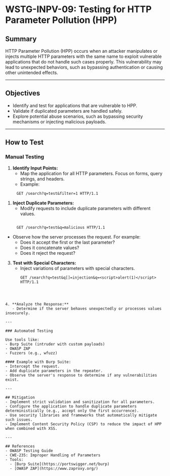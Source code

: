 # WSTG-INPV-09: Testing for HTTP Parameter Pollution (HPP)

## Summary
HTTP Parameter Pollution (HPP) occurs when an attacker manipulates or injects multiple HTTP parameters with the same name to exploit vulnerable applications that do not handle such cases properly. This vulnerability may lead to unexpected behaviors, such as bypassing authentication or causing other unintended effects.

---

## Objectives
- Identify and test for applications that are vulnerable to HPP.
- Validate if duplicated parameters are handled safely.
- Explore potential abuse scenarios, such as bypassing security mechanisms or injecting malicious payloads.

---

## How to Test

### Manual Testing

1. **Identify Input Points:**
   - Map the application for all HTTP parameters. Focus on forms, query strings, and headers.
   - Example:

```http
     GET /search?q=test&filter=1 HTTP/1.1 

```



1. **Inject Duplicate Parameters:**
   - Modify requests to include duplicate parameters with different values.
```

     GET /search?q=test&q=malicious HTTP/1.1
 ``` 
 
   - Observe how the server processes the request. For example:
     - Does it accept the first or the last parameter?
     - Does it concatenate values?
     - Does it reject the request?

3. **Test with Special Characters:**
   - Inject variations of parameters with special characters.
     ```http
     GET /search?q=test&q[]=injection&q=<script>alert(1)</script> HTTP/1.1
```



4. **Analyze the Response:**
   - Determine if the server behaves unexpectedly or processes values insecurely.

---

### Automated Testing

Use tools like:
- Burp Suite (intruder with custom payloads)
- OWASP ZAP
- Fuzzers (e.g., wfuzz)

#### Example with Burp Suite:
- Intercept the request.
- Add duplicate parameters in the repeater.
- Observe the server's response to determine if any vulnerabilities exist.

---

## Mitigation
- Implement strict validation and sanitization for all parameters.
- Configure the application to handle duplicate parameters deterministically (e.g., accept only the first occurrence).
- Use security libraries and frameworks that automatically mitigate such issues.
- Implement Content Security Policy (CSP) to reduce the impact of HPP when combined with XSS.

---

## References
- OWASP Testing Guide
- CWE-235: Improper Handling of Parameters
- Tools:
  - [Burp Suite](https://portswigger.net/burp)
  - [OWASP ZAP](https://www.zaproxy.org/)
